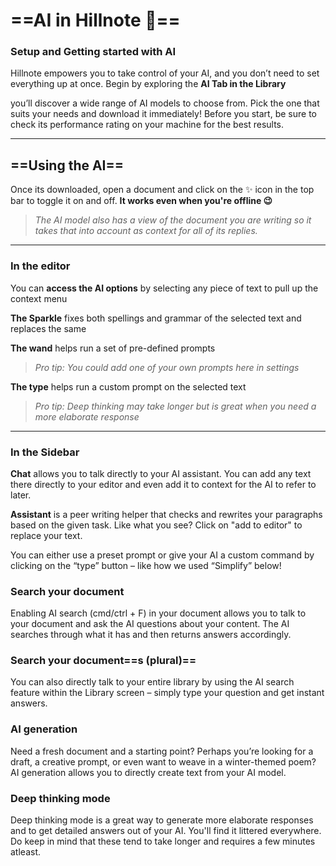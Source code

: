 # **==AI in Hillnote 🚀==**

### **Setup and Getting started with AI**

Hillnote empowers you to take control of your AI, and you don’t need to set everything up at once. Begin by exploring the **AI Tab in the Library**

you’ll discover a wide range of AI models to choose from. Pick the one that suits your needs and download it immediately! Before you start, be sure to check its performance rating on your machine for the best results.

* * *

## **==Using the AI==**

Once its downloaded, open a document and click on the ✨ icon in the top bar to toggle it on and off. **It works even when you're offline 😉**

> *The AI model also has a view of the document you are writing so it takes that into account as context for all of its replies.*

* * *

### **In the editor**

You can **access the AI options** by selecting any piece of text to pull up the context menu

**The Sparkle** fixes both spellings and grammar of the selected text and replaces the same

**The wand** helps run a set of pre-defined prompts

> *Pro tip: You could add one of your own prompts here in settings*

**The type** helps run a custom prompt on the selected text

> *Pro tip: Deep thinking may take longer but is great when you need a more elaborate response*

* * *

### **In the Sidebar**

**Chat** allows you to talk directly to your AI assistant. You can add any text there directly to your editor and even add it to context for the AI to refer to later.

**Assistant** is a peer writing helper that checks and rewrites your paragraphs based on the given task. Like what you see? Click on "add to editor" to replace your text.

You can either use a preset prompt or give your AI a custom command by clicking on the “type” button – like how we used “Simplify” below!

### **Search your document**

Enabling AI search (cmd/ctrl + F) in your document allows you to talk to your document and ask the AI questions about your content. The AI searches through what it has and then returns answers accordingly.

### **Search your document==s (plural)==**

You can also directly talk to your entire library by using the AI search feature within the Library screen – simply type your question and get instant answers.

### **AI generation**

Need a fresh document and a starting point? Perhaps you’re looking for a draft, a creative prompt, or even want to weave in a winter-themed poem? AI generation allows you to directly create text from your AI model.

### **Deep thinking mode**

Deep thinking mode is a great way to generate more elaborate responses and to get detailed answers out of your AI. You'll find it littered everywhere. Do keep in mind that these tend to take longer and requires a few minutes atleast.